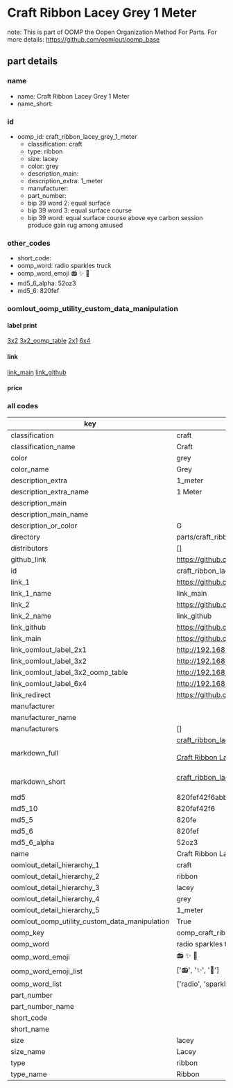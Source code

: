 # Craft Ribbon Lacey Grey 1 Meter  

note: This is part of OOMP the Oopen Organization Method For Parts. For more details: https://github.com/oomlout/oomp_base

##  part details
  







### name
* name: Craft Ribbon Lacey Grey 1 Meter
* name_short: 
### id
* oomp_id: craft_ribbon_lacey_grey_1_meter
  * classification: craft
  * type: ribbon
  * size: lacey
  * color: grey
  * description_main: 
  * description_extra: 1_meter
  * manufacturer: 
  * part_number: 
  * bip 39 word 2: equal surface
  * bip 39 word 3: equal surface course
  * bip 39 word: equal surface course above eye carbon session produce gain rug among amused

### other_codes
* short_code: 
* oomp_word: radio sparkles truck
* oomp_word_emoji :radio: :sparkles: :truck:
* md5_6_alpha: 52oz3
* md5_6: 820fef






### oomlout_oomp_utility_custom_data_manipulation
#### label print
[3x2](http://192.168.1.245:1112/?label=oomp%2052oz3)
[3x2_oomp_table](http://192.168.1.108:1112/?label=oomp%2052oz3)
[2x1](http://192.168.1.242:1112/?label=oomp%2052oz3)
[6x4](http://192.168.1.55:1112/?label=oomp%2052oz3)    

#### link

[link_main](https://github.com/oomlout/oomlout_oomp_version_1_messy/tree/main/parts/craft_ribbon_lacey_grey_1_meter) [link_github](https://github.com/oomlout/oomlout_oomp_version_1_messy/tree/main/parts/craft_ribbon_lacey_grey_1_meter)                             

#### price







### all codes 
| key | value |  
| --- | --- |  
| classification | craft |  
| classification_name | Craft |  
| color | grey |  
| color_name | Grey |  
| description_extra | 1_meter |  
| description_extra_name | 1 Meter |  
| description_main |  |  
| description_main_name |  |  
| description_or_color | G  |  
| directory | parts/craft_ribbon_lacey_grey_1_meter |  
| distributors | [] |  
| github_link | https://github.com/oomlout/oomlout_oomp_part_src/tree/main/parts/craft_ribbon_lacey_grey_1_meter |  
| id | craft_ribbon_lacey_grey_1_meter |  
| link_1 | https://github.com/oomlout/oomlout_oomp_version_1_messy/tree/main/parts/craft_ribbon_lacey_grey_1_meter |  
| link_1_name | link_main |  
| link_2 | https://github.com/oomlout/oomlout_oomp_version_1_messy/tree/main/parts/craft_ribbon_lacey_grey_1_meter |  
| link_2_name | link_github |  
| link_github | https://github.com/oomlout/oomlout_oomp_version_1_messy/tree/main/parts/craft_ribbon_lacey_grey_1_meter |  
| link_main | https://github.com/oomlout/oomlout_oomp_version_1_messy/tree/main/parts/craft_ribbon_lacey_grey_1_meter |  
| link_oomlout_label_2x1 | http://192.168.1.242:1112/?label=oomp%2052oz3 |  
| link_oomlout_label_3x2 | http://192.168.1.245:1112/?label=oomp%2052oz3 |  
| link_oomlout_label_3x2_oomp_table | http://192.168.1.108:1112/?label=oomp%2052oz3 |  
| link_oomlout_label_6x4 | http://192.168.1.55:1112/?label=oomp%2052oz3 |  
| link_redirect | https://github.com/oomlout/oomlout_oomp_version_1_messy/tree/main/parts/craft_ribbon_lacey_grey_1_meter |  
| manufacturer |  |  
| manufacturer_name |  |  
| manufacturers | [] |  
| markdown_full | [craft_ribbon_lacey_grey_1_meter](none)<br>[](none)<br>[Craft Ribbon Lacey Grey 1 Meter](none)<br><br> |  
| markdown_short | [craft_ribbon_lacey_grey_1_meter](none)<br><br> |  
| md5 | 820fef42f6abb88889a8900862b68a60 |  
| md5_10 | 820fef42f6 |  
| md5_5 | 820fe |  
| md5_6 | 820fef |  
| md5_6_alpha | 52oz3 |  
| name | Craft Ribbon Lacey Grey 1 Meter |  
| oomlout_detail_hierarchy_1 | craft |  
| oomlout_detail_hierarchy_2 | ribbon |  
| oomlout_detail_hierarchy_3 | lacey |  
| oomlout_detail_hierarchy_4 | grey |  
| oomlout_detail_hierarchy_5 | 1_meter |  
| oomlout_oomp_utility_custom_data_manipulation | True |  
| oomp_key | oomp_craft_ribbon_lacey_grey_1_meter |  
| oomp_word | radio sparkles truck |  
| oomp_word_emoji | :radio: :sparkles: :truck: |  
| oomp_word_emoji_list | [':radio:', ':sparkles:', ':truck:'] |  
| oomp_word_list | ['radio', 'sparkles', 'truck'] |  
| part_number |  |  
| part_number_name |  |  
| short_code |  |  
| short_name |  |  
| size | lacey |  
| size_name | Lacey |  
| type | ribbon |  
| type_name | Ribbon |  
